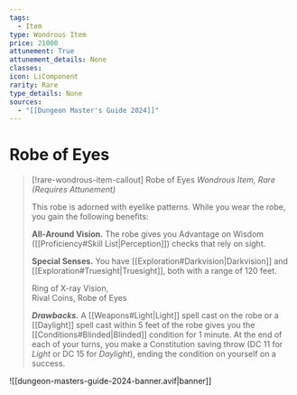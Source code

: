 ```yaml
---
tags:
  - Item
type: Wondrous Item
price: 21000
attunement: True
attunement_details: None
classes:
icon: LiComponent
rarity: Rare
type_details: None
sources: 
  - "[[Dungeon Master's Guide 2024]]"
---
```

# Robe of Eyes
>[!rare-wondrous-item-callout] Robe of Eyes
>_Wondrous Item, Rare (Requires Attunement)_
>
>This robe is adorned with eyelike patterns. While you wear the robe, you gain the following benefits:
>
>**All-Around Vision.** The robe gives you Advantage on Wisdom ([[Proficiency#Skill List\|Perception]]) checks that rely on sight.
>
>**Special Senses.** You have [[Exploration#Darkvision\|Darkvision]] and [[Exploration#Truesight\|Truesight]], both with a range of 120 feet.
>
>
>Ring of X-ray Vision,  
>Rival Coins, Robe of Eyes
>
>**_Drawbacks._** A [[Weapons#Light\|Light]] spell cast on the robe or a [[Daylight]] spell cast within 5 feet of the robe gives you the [[Conditions#Blinded\|Blinded]] condition for 1 minute. At the end of each of your turns, you make a Constitution saving throw (DC 11 for _Light_ or DC 15 for _Daylight_), ending the condition on yourself on a success.
>


![[dungeon-masters-guide-2024-banner.avif|banner]]